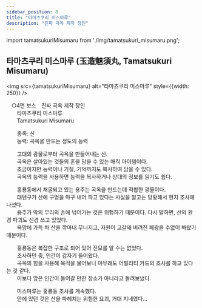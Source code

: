 ```yaml
---
sidebar_position: 8
title: "타마츠쿠리 미스마루"
description: "진짜 곡옥 제작 장인"
---
```


import tamatsukuriMisumaru from './img/tamatsukuri_misumaru.png';

## 타마츠쿠리 미스마루 (玉造魅須丸, Tamatsukuri Misumaru)

<img src={tamatsukuriMisumaru} alt="타마츠쿠리 미스마루" style={{width: 250}} />

　○4면 보스　진짜 곡옥 제작 장인  
　　타마츠쿠리 미스마루  
　　Tamatsukuri Misumaru  

　　종족: 신  
　　능력: 곡옥을 만드는 정도의 능력  

　　고대의 광물로부터 곡옥을 만들어내는 신.  
　　곡옥은 살아있는 것들의 혼을 담을 수 있는 매직 아이템이다.  
　　조금이지만 능력이나 기질, 기억까지도 복사하여 담을 수 있다.  
　　곡옥의 능력을 사용하면 능력을 복사하거나 상대의 정보를 읽기도 쉽다.  

　　홍룡동에서 채굴되고 있는 용주는 곡옥을 만드는데 적합한 광물이다.  
　　대텐구가 산에 구멍을 마구 내어 파고 있다는 사실을 알고는 당황해서 현지 조사에 나섰다.  
　　용주가 악의 무리의 손에 넘어가는 것은 위험하기 때문이다. 다시 말하면, 산의 환경 파괴도 신경 쓰고 있었다.  
　　욕망에 가득 차 산을 깎아내 무너지고, 자원이 고갈돼 버려진 폐광을 수없이 봐왔기 때문이다.  

　　홍룡동은 복잡한 구조로 되어 있어 전모를 알 수는 없었다.  
　　조사하던 중, 인간이 갑자기 들어왔다.  
　　곡옥의 힘을 사용해 목적을 물어보니 아무래도 어빌리티 카드의 조사를 하고 있다는 것 같다.  
　　이보다 앞은 인간이 들어갈 만한 장소가 아니라고 돌려보냈다.  

　　미스마루는 홍룡동 조사를 계속했다.  
　　안에 있던 것은 산을 파헤치는 위험한 요괴, 거대 지네였다...  
